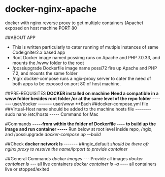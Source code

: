 # docker-nginx-apache
docker with nginx reverse proxy to get multiple containers (Apache) exposed on host machine PORT 80

##ABOUT APP
- This is written particularly to cater running of mutiple instances of same Codeigniter2.x based app
- Root Docker image named possimg runs on Apache and PHP 7.0.33, and mounts the /www folder to the root
- /possiupgrade Dockerfile image name possi72 fire up Apache and PHP 7.2, and mounts the same folder
- /ngix docker-compose runs a ngix-proxy server to cater the need of both apps to be exposed on port 80 of host machine.

##PRE-REQUISITES
**DOCKER installed on machine**
**Need a compatible in a www folder besides root folder /or at the same level of the repo folder**
------- user/docker
------- user/www
**Each  ##docker-compose.yml file ##Virtual-Host name should be added to the machine hosts file
-------- sudo nano /etc/hosts    ----- Command for Mac

#Commands
**-----from within the folder of Dockerfile ---- to build up the image and run container -----**
Run below at root level inside repo, /ngix, and /possiupgrade
*docker-compose up --build*

##Check
**docker network ls** ------- ##ngix_default *should be there ofr nginx proxy to resolve the name/ip:port to provide container*

##General Commands
*docker images* --- Provide all images
*docker container ls* --- all live containers
*docker container ls -a* ---- all containers live or stopped/exited

